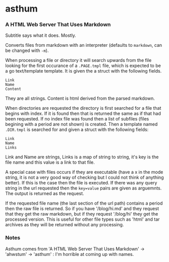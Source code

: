 # asthum #

### A HTML Web Server That Uses Markdown ###

Subtitle says what it does. Mostly.

Converts files from markdown with an interpreter (defaults to `markdown`, can be changed with `-m`).

When processing a file or directory it will search upwards from the file looking for the first occurance of a `.PAGE.tmpl` file, which is expected to be a go text/template template. It is given the a struct with the following fields.

    Link
    Name
    Content

They are all strings. Content is html derived from the parsed markdown.

When directories are requested the directory is first searched for a file that begins with index. If it is found then that is returned the same as if that had been requested. If no index file was found then a list of subfiles (files begining with a period are not shown) is created. Then a template named `.DIR.tmpl` is searched for and given a struct with the following fields:

    Link
    Name
    Links

Link and Name are strings, Links is a map of string to string, it's key is the file name and this value is a link to that file.

A special case with files occurs if they are executable (have a x in the mode string, it is not a very good way of checking but I could not think of anything better). If this is the case then the file is executed. If there was any query string in the url requested then the `key=value` pairs are given as arguemnts. The output is returned as the request.


If the requested file name (the last section of the url path) contains a period then the raw file is returned. So if you have '/blog/hi.md' and they request that they get the raw markdown, but if they request '/blog/hi' they get the processed version. This is useful for other file types such as 'html' and tar archives as they will be returned without any processing.

### Notes ###

Asthum comes from 'A HTML Web Server That Uses Markdown' -> 'ahwstum' -> 'asthum' : I'm horrible at coming up with names.

